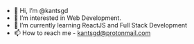 - 👋 Hi, I’m @kantsgd
- 👀 I’m interested in Web Development.
- 🌱 I’m currently learning ReactJS and Full Stack Development
- 📫 How to reach me - kantsgd@protonmail.com
